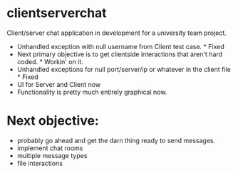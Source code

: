 clientserverchat
================

Client/server chat application in development for a university team project.

* Unhandled exception with null username from Client test case.
          * Fixed
* Next primary objective is to get clientside interactions that aren't hard coded.
          * Workin' on it.
* Unhandled exceptions for null port/server/ip or whatever in the client file
          * Fixed
* UI for Server and Client now
* Functionality is pretty much entirely graphical now.

Next objective:
===============
* probably go ahead and get the darn thing ready to send messages.
* implement chat rooms
* multiple message types
* file interactions
